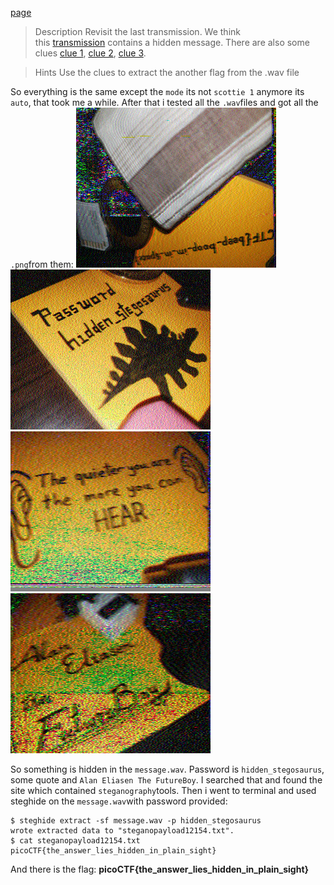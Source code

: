 [page](https://play.picoctf.org/practice/challenge/28?category=4&difficulty=2&page=3&search=&solved=0)
>Description
>Revisit the last transmission. We think this [transmission](https://jupiter.challenges.picoctf.org/static/599404f0bf7426a5a5c2deb538860cda/message.wav) contains a hidden message. There are also some clues [clue 1](https://jupiter.challenges.picoctf.org/static/599404f0bf7426a5a5c2deb538860cda/clue1.wav), [clue 2](https://jupiter.challenges.picoctf.org/static/599404f0bf7426a5a5c2deb538860cda/clue2.wav), [clue 3](https://jupiter.challenges.picoctf.org/static/599404f0bf7426a5a5c2deb538860cda/clue3.wav).

>Hints
>Use the clues to extract the another flag from the .wav file

So everything is the same except the `mode` its not `scottie 1` anymore its `auto`, that took me a while.
After that i tested all the `.wav`files and got all the `.png`from them:
![](/assets/images/message.png)![](/assets/images/clue1.png)![](/assets/images/clue2.png)![](/assets/images/clue3.png)

So something is hidden in the `message.wav`. Password is `hidden_stegosaurus`, some quote and `Alan Eliasen The FutureBoy`. I searched that and found the site which contained `steganography`tools. Then i went to terminal and used steghide on the `message.wav`with password provided:
```
$ steghide extract -sf message.wav -p hidden_stegosaurus
wrote extracted data to "steganopayload12154.txt".
$ cat steganopayload12154.txt
picoCTF{the_answer_lies_hidden_in_plain_sight}
```
And there is the flag:
**picoCTF{the_answer_lies_hidden_in_plain_sight}**
